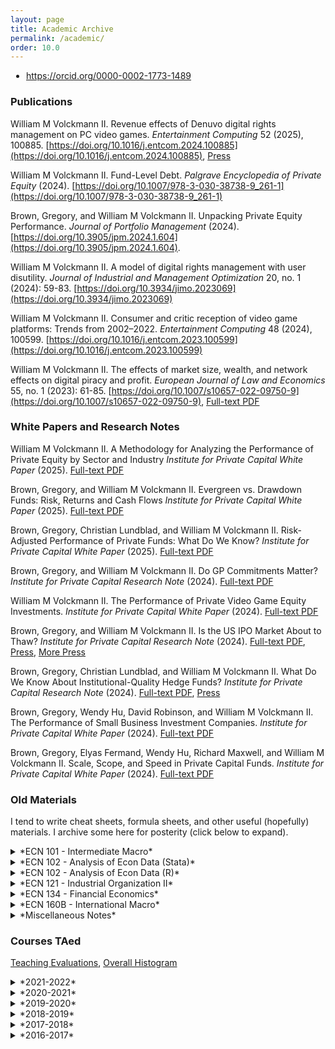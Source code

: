 ```yaml
---
layout: page
title: Academic Archive
permalink: /academic/
order: 10.0
---
```



<ul style="padding-left: 25px;">
  <li style="list-style-image: url(https://orcid.org/sites/default/files/images/orcid_16x16.png); padding-left: 0px;">
    <a href="https://orcid.org/0000-0002-1773-1489">https://orcid.org/0000-0002-1773-1489</a>
  </li>
</ul>


### Publications
William M Volckmann II. Revenue effects of Denuvo digital rights management on PC video games. *Entertainment Computing* 52 (2025), 100885. [https://doi.org/10.1016/j.entcom.2024.100885](https://doi.org/10.1016/j.entcom.2024.100885), [Press](https://arstechnica.com/gaming/2024/10/the-true-cost-of-game-piracy-20-percent-of-revenue-according-to-a-new-study/)

William M Volckmann II. Fund-Level Debt. *Palgrave Encyclopedia of Private Equity* (2024). [https://doi.org/10.1007/978-3-030-38738-9_261-1](https://doi.org/10.1007/978-3-030-38738-9_261-1)

Brown, Gregory, and William M Volckmann II. Unpacking Private Equity Performance. *Journal of Portfolio Management* (2024). [https://doi.org/10.3905/jpm.2024.1.604](https://doi.org/10.3905/jpm.2024.1.604). 

William M Volckmann II. A model of digital rights management with user disutility. *Journal of Industrial and Management Optimization* 20, no. 1 (2024): 59-83. [https://doi.org/10.3934/jimo.2023069](https://doi.org/10.3934/jimo.2023069)

William M Volckmann II. Consumer and critic reception of video game platforms: Trends from 2002–2022. *Entertainment Computing* 48 (2024), 100599. [https://doi.org/10.1016/j.entcom.2023.100599](https://doi.org/10.1016/j.entcom.2023.100599)

William M Volckmann II. The effects of market size, wealth, and network effects on digital piracy and profit. *European Journal of Law and Economics* 55, no. 1 (2023): 61-85. [https://doi.org/10.1007/s10657-022-09750-9](https://doi.org/10.1007/s10657-022-09750-9), [Full-text PDF](https://rdcu.be/cUtWx)


### White Papers and Research Notes
William M Volckmann II. A Methodology for Analyzing the Performance of Private Equity by Sector and Industry *Institute for Private Capital White Paper* (2025). [Full-text PDF](https://uncipc.org/index.php/publication/a-methodology-for-analyzing-the-performance-of-private-equity-by-sector-and-industry/)

Brown, Gregory, and William M Volckmann II. Evergreen vs. Drawdown Funds: Risk, Returns and Cash Flows *Institute for Private Capital White Paper* (2025). [Full-text PDF](https://uncipc.org/index.php/publication/evergreen-vs-drawdown-funds-risk-returns-and-cash-flows/)

Brown, Gregory, Christian Lundblad, and William M Volckmann II. Risk-Adjusted Performance of Private Funds: What Do We Know? *Institute for Private Capital White Paper* (2025). [Full-text PDF](https://uncipc.org/index.php/publication/risk-adjusted-white-paper/)

Brown, Gregory, and William M Volckmann II. Do GP Commitments Matter? *Institute for Private Capital Research Note* (2024). [Full-text PDF](https://uncipc.org/index.php/publication/do-gp-commitments-matter/)

William M Volckmann II. The Performance of Private Video Game Equity Investments. *Institute for Private Capital White Paper* (2024). [Full-text PDF](https://uncipc.org/index.php/publication/the-performance-of-private-video-game-equity/)

Brown, Gregory, and William M Volckmann II. Is the US IPO Market About to Thaw? *Institute for Private Capital Research Note* (2024). [Full-text PDF](https://uncipc.org/index.php/publication/is-the-u-s-ipo-market-about-to-thaw-ipc-research-notes/), [Press](https://www.economist.com/finance-and-economics/2024/01/18/wall-street-is-praying-firms-will-start-going-public-again), [More Press](https://www.wsj.com/articles/unusual-ipo-slump-makes-a-rebound-harder-to-predict-5ccb6d1d)

Brown, Gregory, Christian Lundblad, and William M Volckmann II. What Do We Know About Institutional-Quality Hedge Funds? *Institute for Private Capital Research Note* (2024). [Full-text PDF](https://uncipc.org/index.php/publication/institutional-quality-hedge-funds/), [Press](https://www.institutionalinvestor.com/article/2d7om8w3w5brlcvefot1c/portfolio/everything-investors-know-about-hedge-funds-is-based-on-flawed-data)

Brown, Gregory, Wendy Hu, David Robinson, and William M Volckmann II. The Performance of Small Business Investment Companies. *Institute for Private Capital White Paper* (2024). [Full-text PDF](https://uncipc.org/index.php/publication/the-performance-of-small-business-investment-companies/)

Brown, Gregory, Elyas Fermand, Wendy Hu, Richard Maxwell, and William M Volckmann II. Scale, Scope, and Speed in Private Capital Funds. *Institute for Private Capital White Paper* (2024). [Full-text PDF](https://uncipc.org/index.php/publication/scale-scope-white-paper/)


### Old Materials

I tend to write cheat sheets, formula sheets, and other useful (hopefully)
materials. I archive some here for posterity (click below to expand).

<details markdown=1><summary markdown="span">*ECN 101 - Intermediate Macro*</summary>
  - [Solow Growth Model](/academic/courses/materials/ecn101/solow.pdf)
</details>

<details markdown=1><summary markdown="span">*ECN 102 - Analysis of Econ Data (Stata)*</summary>
 - [Stata Sheet 01](/academic/courses/materials/ecn102/stata-01.pdf)
 - [Stata Sheet 02](/academic/courses/materials/ecn102/stata-02.pdf)
 - [Stata Sheet 03](/academic/courses/materials/ecn102/stata-03.pdf)
 - [Central Limit Theorem](/academic/courses/materials/ecn102/CLT.pdf)
 - [Confidence Intervals and Testing](/academic/courses/materials/ecn102/CI_htest_pvalue.pdf)
 - [Simple Regression](/academic/courses/materials/ecn102/simpleregressions.pdf)
 - [Log Functional Forms](/academic/courses/materials/ecn102/logfunctionalforms.pdf)
 - [Multiple Regression](/academic/courses/materials/ecn102/multipleregression.pdf)
 - [Marginal Effects](/academic/courses/materials/ecn102/marginaleffects.pdf)
 - [F-test](/academic/courses/materials/ecn102/ftest.pdf)
</details>

<details markdown=1><summary markdown="span">*ECN 102 - Analysis of Econ Data (R)*</summary>
 - [R Sheet 01](/academic/courses/materials/ecn102/Rsheet-01.pdf)
 - [R Sheet 02](/academic/courses/materials/ecn102/Rsheet-02.pdf)
 - [R Sheet 03](/academic/courses/materials/ecn102/Rsheet-03.pdf)
 - [R Sheet 04](/academic/courses/materials/ecn102/Rsheet-04.pdf)
 - [R Sheet 05](/academic/courses/materials/ecn102/Rsheet-05.pdf)
 - [Central Limit Theorem](/academic/courses/materials/ecn102/R-CLT.pdf)
 - [Confidence Intervals and Testing](/academic/courses/materials/ecn102/CI_htest_pvalue.pdf)
 - [Simple Regression](/academic/courses/materials/ecn102/R-simpleregressions.pdf)
 - [Log Functional Forms](/academic/courses/materials/ecn102/R-logfunctionalforms.pdf)
 - [Multiple Regression](/academic/courses/materials/ecn102/R-multipleregressions.pdf)
 - [F-tests](/academic/courses/materials/ecn102/R-ftest.pdf)
 - [OLS Assumption Tests](/academic/courses/materials/ecn102/R-OLStests.pdf)
 - [cats.csv](/academic/courses/materials/ecn102/cats.csv)
 - [wages.csv](/academic/courses/materials/ecn102/wages.csv)
 - [hcle.csv](/academic/courses/materials/ecn102/hcle.csv)
 - [sleep.csv](/academic/courses/materials/ecn102/sleep.csv)

When using interactive scripts, press *Shift + Enter* to proceed step-by-step; or
click on *Runtime -> Run all* to run the entire script. It will give a warning but I
can assure you that my R script will not steal your credit card information.
 - [Basic Graphics](https://colab.research.google.com/drive/1TkTdZ4FAGHhuL8acM3uNGhHQ95kvbd7e?usp=sharing)
 - [Two-Sample Tests](https://colab.research.google.com/drive/1p8SiTIS6PCAFTn7h3Rrz63b4Q2fguW1J?usp=sharing)
 - [Correlation and Simple Regression](https://colab.research.google.com/drive/1UOofb_0qcgF68enCL2bYtN7U3zfZbqPy?usp=sharing)
 - [Multiple Regression](https://colab.research.google.com/drive/105kjMxIhP0B-le4pDYBKfTIP43ByTxYN?usp=sharing)
 - [Joint Testing](https://colab.research.google.com/drive/17niELnclHU6QLx8c58KLpcOy5Ks9WWWM?usp=sharing)
 - [OLS Testing](https://colab.research.google.com/drive/1vglGVMTmW_FBXBvS_HAdulacAZVpsAYW?usp=sharing)
</details>

<details markdown=1><summary markdown="span">*ECN 121 - Industrial Organization II*</summary>
 - [Spatial Competition](/academic/courses/materials/ecn121/week02-ans.pdf)
 - [Price Discrimination, Nash Equilibria](/academic/courses/materials/ecn121/week03-ans.pdf)
 - [Collusion, Limit Pricing](/academic/courses/materials/ecn121/week04-ans.pdf)
 - [Cartels](/academic/courses/materials/ecn121/week05-ans.pdf)
 - [Horizontal Mergers and Welfare](/academic/courses/materials/ecn121/week06-ans.pdf)
 - [Vertical Mergers, Natural Monopoly](/academic/courses/materials/ecn121/week07-ans.pdf)
 - [Ramsey Pricing, Two-Part Tariff](/academic/courses/materials/ecn121/week08-ans.pdf)
 - [Permits and Lotteries, Externalities](/academic/courses/materials/ecn121/week10-ans.pdf)
 - [International Trade, Economic Theory of Regulation](/academic/courses/materials/ecn121/week11-ans.pdf)
</details>

<details markdown=1><summary markdown="span">*ECN 134 - Financial Economics*</summary>
 - [Present Value](/academic/courses/materials/ecn134/presentvalue.pdf)
 - [Rate of Return](/academic/courses/materials/ecn134/rateofreturn.pdf)
 - [Awkward Finance Jargon](/academic/courses/materials/ecn134/optionsjargon.pdf)
 - [Put-Call Parity and Portfolio Choice](/academic/courses/materials/ecn134/putcallchoice.pdf)
 - [Market Beta and CAPM](/academic/courses/materials/ecn134/capm.pdf)
 - [Modigliani-Miller Theorem](/academic/courses/materials/ecn134/mm.pdf)
</details>

<details markdown=1><summary markdown="span">*ECN 160B - International Macro*</summary>
 - [Warmup](/academic/courses/materials/ecn160B/week01-ans.pdf)
 - [Exchange Rates, Parity Conditions](/academic/courses/materials/ecn160B/week02-ans.pdf)
 - [LOOP and PPP](/academic/courses/materials/ecn160B/week03-ans.pdf)
 - [Long-Run Exchange Rate Theory](/academic/courses/materials/ecn160B/week04-ans.pdf)
 - [Open Economy National Accounting](/academic/courses/materials/ecn160B/week05-ans.pdf)
 - [External Wealth, Consumption Smoothing](/academic/courses/materials/ecn160B/week06-ans.pdf)
 - [Investment and Balance of Payments](/academic/courses/materials/ecn160B/week07-ans.pdf)
 - [IS-LM-FX Shocks](/academic/courses/materials/ecn160B/week08-ans.pdf)
 - [Costs of Fixing versus Floating](/academic/courses/materials/ecn160B/week09-ans.pdf)
 - [Foreign Reserves and Speculative Attacks](/academic/courses/materials/ecn160B/week10-ans.pdf)
 - [Self-Confirming Equilibria](/academic/courses/materials/ecn160B/week11-ans.pdf)
</details>

<details markdown=1><summary markdown="span">*Miscellaneous Notes*</summary>
 - [Basic Probability Cheat Sheet](/academic/courses/materials/misc/basicprobability.pdf)
 - [Basic Linear Regression with Matrices](/academic/courses/materials/misc/regressionmatrix.pdf)
 - [McCall Search Model of Unemployment](/academic/courses/materials/misc/mccall.pdf)
 - [Search Model of Unemployment with Endogenous Destruction](/academic/courses/materials/misc/endogenousdestruction.pdf)
 - [Mortensen-Pissarides Search Model of Unemployment](/academic/courses/materials/misc/mortensenpissarides.pdf)
 - [Permanent Income Hypothesis](/academic/courses/materials/misc/pih.pdf)
 - [Lucas Tree CAPM ](/academic/courses/materials/misc/lucastree.pdf)
 - [Lagos-Wright Monetary Search Model](/academic/courses/materials/misc/lagoswright.pdf)
 - [Geromichalos, Licari, Suarez-Lledo CAPM](/academic/courses/materials/misc/gls.pdf)
 - [Duffie et al Over-the-Counter Markets](/academic/courses/materials/misc/otc.pdf)
</details>


### Courses TAed

[Teaching Evaluations](/academic/courses/evals.pdf), [Overall Histogram](/academic/courses/evalhist.png)

<details markdown=1><summary markdown="span">*2021-2022*</summary>
  - [ECN 160B - International Macro (Spring 2022)](/academic/courses/2022Sp_ECN160B/)
  - [ECN 103 - Uncertainty & Information (Winter 2022)](/academic/courses/2022W_ECN103/)
  - [ECN 121B - Industrial Organization (Fall 2021)](/academic/courses/2021F_ECN121B/)
</details>

<details markdown=1><summary markdown="span">*2020-2021*</summary>
  - [ECN 103 - Uncertainty & Information (Spring 2021)](/academic/courses/2021Sp_ECN103/)
  - [ECN 106 - Decision Making (Winter 2021)](/academic/courses/2021W_ECN106/)
  - [ECN 121B - Industrial Organization (Fall 2020)](/academic/courses/2020F_ECN121B/)
</details>

<details markdown=1><summary markdown="span">*2019-2020*</summary>
  - [ECN 102 - Analysis of Econ Data (Summer 2020)](/academic/courses/2020Su_ECN102/)
  - [ECN 102 - Analysis of Econ Data (Spring 2020)](/academic/courses/2020Sp_ECN102/)
  - [ECN 160B - International Macro (Winter 2020)](/academic/courses/2020W_ECN160B/)
  - [ECN 1B - Principles of Macro (Fall 2019)](/academic/courses/2019F_ECN1B/)
</details>

<details markdown=1><summary markdown="span">*2018-2019*</summary>
  - [ECN 1B - Principles of Macro (Summer 2019)](/academic/courses/2019Su_ECN1B/)
  - [ECN 102 - Analysis of Econ Data (Spring 2019)](/academic/courses/2019Sp_ECN102/)
  - [ECN 122 - Game Theory (Winter 2019)](/academic/courses/2019W_ECN122/)
  - [ECN 102 - Analysis of Econ Data (Fall 2018)](/academic/courses/2018F_ECN102/)
</details>

<details markdown=1><summary markdown="span">*2017-2018*</summary>
  - [ECN 1B - Principles of Macro (Summer 2018)](/academic/courses/2018Su_ECN1B/)
  - [ECN 134 - Financial Economics (Spring 2018)](/academic/courses/2018Sp_ECN134/)
  - [ECN 102 - Analysis of Econ Data (Winter 2018)](/academic/courses/2018W_ECN102/)
  - [ECN 1B - Principles of Macro (Fall 2017)](/academic/courses/2017F_ECN1B/)
</details>

<details markdown=1><summary markdown="span">*2016-2017*</summary>
  - [ECN 1B - Principles of Macro (Summer 2017)](/academic/courses/2017Su_ECN1B/)
  - [ECN 1B - Principles of Macro (Spring 2017)](/academic/courses/2017Sp_ECN1B/)
  - [ECN 1B - Principles of Macro (Winter 2017)](/academic/courses/2017W_ECN1B/)
  - [ECN 101B - Intermediate Macro (Fall 2016)](/academic/courses/2016F_ECN101/)
</details>
